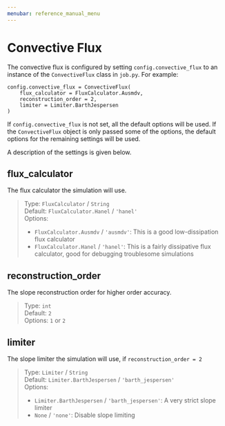 ```yaml
---
menubar: reference_manual_menu
---
```

# Convective Flux
The convective flux is configured by setting `config.convective_flux` to an instance of the `ConvectiveFlux` class in `job.py`.
For example:

```
config.convective_flux = ConvectiveFlux(
    flux_calculator = FluxCalculator.Ausmdv,
    reconstruction_order = 2,
    limiter = Limiter.BarthJespersen
)
```
If `config.convective_flux` is not set, all the default options will be used.
If the `ConvectiveFlux` object is only passed some of the options, the default options for the remaining settings will be used.

A description of the settings is given below.

## flux_calculator
The flux calculator the simulation will use.

> Type: `FluxCalculator` / `String`\
> Default: `FluxCalculator.Hanel` / `'hanel'`\
> Options:
>  + `FluxCalculator.Ausmdv` / `'ausmdv'`: This is a good low-dissipation flux calculator
>  + `FluxCalculator.Hanel` / `'hanel'`: This is a fairly dissipative flux calculator, good for debugging troublesome simulations

## reconstruction_order
The slope reconstruction order for higher order accuracy.

> Type: `int`\
> Default: `2`\
>  Options: `1` or `2`

## limiter
The slope limiter the simulation will use, if `reconstruction_order = 2`

>  Type: `Limiter` / `String`\
>  Default: `Limiter.BarthJespersen` / `'barth_jespersen'`\
> Options:
>  + `Limiter.BarthJespersen` / `'barth_jespersen'`: A very strict slope limiter
>  + `None` / `'none'`: Disable slope limiting
